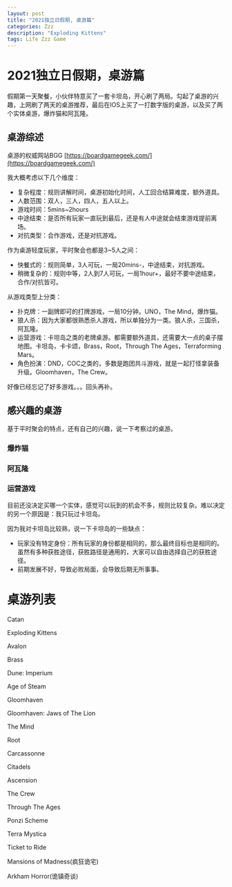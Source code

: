 ```yaml
---
layout: post
title: "2021独立日假期, 桌游篇"
categories: Zzz
description: "Exploding Kittens"
tags: Life Zzz Game
---
```


# 2021独立日假期，桌游篇

假期第一天聚餐，小伙伴特意买了一套卡坦岛，开心刷了两局。勾起了桌游的兴趣，上网刷了两天的桌游推荐，最后在IOS上买了一打数字版的桌游，以及买了两个实体桌游，爆炸猫和阿瓦隆。

## 桌游综述

桌游的权威网站BGG [https://boardgamegeek.com/](https://boardgamegeek.com/)

我大概考虑以下几个维度：
  - 复杂程度：规则讲解时间，桌游初始化时间，人工回合结算难度，额外道具。
  - 人数范围：双人，三人，四人，五人以上。
  - 游戏时间：5mins~2hours
  - 中途结束：是否所有玩家一直玩到最后，还是有人中途就会结束游戏提前离场。
  - 对抗类型：合作游戏，还是对抗游戏。

作为桌游轻度玩家，平时聚会也都是3~5人之间：
  - 快餐式的：规则简单，3人可玩，一局20mins-，中途结束，对抗游戏。
  - 稍微复杂的：规则中等，2人到7人可玩，一局1hour+，最好不要中途结束，合作/对抗皆可。


从游戏类型上分类：
  - 扑克牌：一副牌即可的打牌游戏，一局10分钟。UNO，The Mind，爆炸猫。
  - 狼人杀：因为大家都很熟悉杀人游戏，所以单独分为一类。狼人杀，三国杀，阿瓦隆。
  - 运营游戏：卡坦岛之类的老牌桌游。都需要额外道具，还需要大一点的桌子摆地图。卡坦岛，卡卡颂，Brass，Root，Through The Ages，Terraforming Mars。
  - 角色扮演：DND，COC之类的，多数是跑团共斗游戏，就是一起打怪拿装备升级。Gloomhaven，The Crew。
  
好像已经忘记了好多游戏。。。回头再补。

## 感兴趣的桌游

基于平时聚会的特点，还有自己的兴趣，说一下考察过的桌游。

### 爆炸猫

### 阿瓦隆

### 运营游戏

目前还没决定买哪一个实体，感觉可以玩到的机会不多，规则比较复杂。难以决定的另一个原因是：我只玩过卡坦岛。

因为我对卡坦岛比较熟，说一下卡坦岛的一些缺点：
  - 玩家没有特定身份：所有玩家的身份都是相同的，那么最终目标也是相同的。虽然有多种获胜途径，获胜路径是通用的，大家可以自由选择自己的获胜途径。
  - 前期发展不好，导致必败局面，会导致后期无所事事。


# 桌游列表

Catan

Exploding Kittens

Avalon

Brass

Dune: Imperium

Age of Steam

Gloomhaven

Gloomhaven: Jaws of The Lion

The Mind

Root

Carcassonne

Citadels

Ascension

The Crew

Through The Ages

Ponzi Scheme

Terra Mystica

Ticket to Ride

Mansions of Madness(疯狂诡宅)

Arkham Horror(诡镇奇谈)
